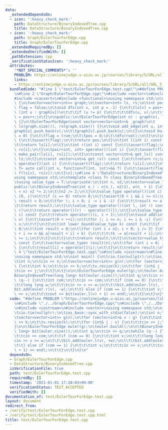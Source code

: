 ```yaml
---
data:
  _extendedDependsOn:
  - icon: ':heavy_check_mark:'
    path: DataStructure/BinaryIndexedTree.cpp
    title: DataStructure/BinaryIndexedTree.cpp
  - icon: ':heavy_check_mark:'
    path: Graph/EulerTourForEdge.cpp
    title: Graph/EulerTourForEdge.cpp
  _extendedRequiredBy: []
  _extendedVerifiedWith: []
  _pathExtension: cpp
  _verificationStatusIcon: ':heavy_check_mark:'
  attributes:
    '*NOT_SPECIAL_COMMENTS*': ''
    PROBLEM: https://onlinejudge.u-aizu.ac.jp/courses/library/5/GRL/all/GRL_5_D
    links:
    - https://onlinejudge.u-aizu.ac.jp/courses/library/5/GRL/all/GRL_5_D
  bundledCode: "#line 1 \"test/EulerTourForEdge.test.cpp\"\n#define PROBLEM \"https://onlinejudge.u-aizu.ac.jp/courses/library/5/GRL/all/GRL_5_D\"\
    \n#line 2 \"Graph/EulerTourForEdge.cpp\"\n#include <vector>\n#include <utility>\n\
    #include <cassert>\n#include <functional>\nusing namespace std;\n\nclass EulerTourForEdge\
    \ {\n\tvector<vector<int>> graph;\n\tvector<int> ls, rs;\n\tint pos = 0;\n\tbool\
    \ flag = false;\n\tvoid dfs(int v, int p = -1) {\n\t\tls[v] = pos++;\n\t\tfor\
    \ (int u : graph[v])\n\t\t\tif (u != p) {\n\t\t\t\tdfs(u, v);\n\t\t\t}\n\t\trs[v]\
    \ = pos++;\n\t}\n\npublic:\n\tEulerTourForEdge(int n) : graph(n), ls(n), rs(n)\
    \ {}\n\tEulerTourForEdge(const vector<vector<int>>& _graph)\n\t    : graph(_graph),\
    \ ls(graph.size()), rs(graph.size()) {}\n\tvoid add_edge(int u, int v) {\n\t\t\
    graph[u].push_back(v);\n\t\tgraph[v].push_back(u);\n\t}\n\tvoid build(int root\
    \ = 0) {\n\t\tflag = true;\n\t\tpos = 0;\n\t\tdfs(root);\n\t}\n\tint size() const\
    \ {\n\t\tassert(flag);\n\t\treturn pos;\n\t}\n\tint l(int i) const {\n\t\tassert(flag);\n\
    \t\treturn ls[i];\n\t}\n\tint r(int i) const {\n\t\tassert(flag);\n\t\treturn\
    \ rs[i];\n\t}\n\tpair<int, int> operator()(int i) {\n\t\tassert(flag);\n\t\treturn\
    \ make_pair(ls[i], rs[i]);\n\t}\n\tconst vector<int>& get_ls() const {\n\t\treturn\
    \ ls;\n\t}\n\tconst vector<int>& get_rs() const {\n\t\treturn rs;\n\t}\n\tint\
    \ operator[](int i) {\n\t\tassert(flag);\n\t\treturn ls[i];\n\t}\n\ttemplate <class\
    \ T> auto call(int v, function<T(int, int)>&& f) {\n\t\tassert(flag);\n\t\treturn\
    \ f(ls[v], rs[v]);\n\t}\n};\n#line 4 \"DataStructure/BinaryIndexedTree.cpp\"\n\
    using namespace std;\n\ntemplate <class T> class BinaryIndexedTree {\npublic:\n\
    \tusing value_type = T;\n\nprivate:\n\tint n, n2;\n\tvector<value_type> a;\n\n\
    public:\n\tBinaryIndexedTree(int n_) : n(n_), n2(1), a(n_ + 1) {\n\t\twhile (n2\
    \ < n) n2 *= 2;\n\t\tn2 /= 2;\n\t}\n\tvalue_type operator()(int i) const {  //\
    \ [0, i)\n\t\tif (i == 0) return 0;\n\t\tassert(0 < i && i <= n);\n\t\tvalue_type\
    \ result = 0;\n\t\tfor (; i > 0; i -= i & -i) {\n\t\t\tresult += a[i];\n\t\t}\n\
    \t\treturn result;\n\t}\n\tvalue_type operator()(int l, int r) const {  // [l,\
    \ r)\n\t\treturn operator()(r) - operator()(l);\n\t}\n\tvalue_type operator[](int\
    \ i) const {\n\t\treturn operator()(i, i + 1);\n\t}\n\tvoid add(int i, value_type\
    \ x) {\n\t\tassert(0 < ++i);\n\t\tfor (; i <= n; i += i & -i) {\n\t\t\ta[i] +=\
    \ x;\n\t\t}\n\t}\n\tint lower_bound(value_type k) const {\n\t\tif (k <= 0) return\
    \ 0;\n\t\tint result = 0;\n\t\tfor (int i = n2; i > 0; i /= 2) {\n\t\t\tif (result\
    \ + i <= n && a[result + i] < k) {\n\t\t\t\tk -= a[result + i];\n\t\t\t\tresult\
    \ += i;\n\t\t\t}\n\t\t}\n\t\treturn result;\n\t}\n\tvector<value_type> to_a()\
    \ const {\n\t\tvector<value_type> result(n);\n\t\tfor (int i = 0; i < n; ++i)\
    \ {\n\t\t\tresult[i] = operator[](i);\n\t\t}\n\t\treturn result;\n\t}\n};\n#line\
    \ 4 \"test/EulerTourForEdge.test.cpp\"\n#include <iostream>\n#line 6 \"test/EulerTourForEdge.test.cpp\"\
    \nusing namespace std;\n\nint main() {\n\tcin.tie(nullptr);\n\tios_base::sync_with_stdio(false);\n\
    \tint n;\n\tcin >> n;\n\tvector<vector<int>> g(n);\n\tfor (vector<int>& v : g)\
    \ {\n\t\tint k;\n\t\tcin >> k;\n\t\tv.resize(k);\n\t\tfor (int& j : v) {\n\t\t\
    \tcin >> j;\n\t\t}\n\t}\n\n\tEulerTourForEdge euler(g);\n\teuler.build();\n\n\t\
    BinaryIndexedTree<long long> bit(euler.size());\n\tint q;\n\tcin >> q;\n\twhile\
    \ (q--) {\n\t\tint com;\n\t\tcin >> com;\n\t\tif (com == 0) {\n\t\t\tint v;\n\t\
    \t\tlong long w;\n\t\t\tcin >> v >> w;\n\t\t\tbit.add(euler.l(v), +w);\n\t\t\t\
    bit.add(euler.r(v), -w);\n\t\t} else if (com == 1) {\n\t\t\tint v;\n\t\t\tcin\
    \ >> v;\n\t\t\tcout << bit(euler.l(v) + 1) << endl;\n\t\t}\n\t}\n}\n"
  code: "#define PROBLEM \"https://onlinejudge.u-aizu.ac.jp/courses/library/5/GRL/all/GRL_5_D\"\
    \n#include \"./../Graph/EulerTourForEdge.cpp\"\n#include \"./../DataStructure/BinaryIndexedTree.cpp\"\
    \n#include <iostream>\n#include <vector>\nusing namespace std;\n\nint main() {\n\
    \tcin.tie(nullptr);\n\tios_base::sync_with_stdio(false);\n\tint n;\n\tcin >> n;\n\
    \tvector<vector<int>> g(n);\n\tfor (vector<int>& v : g) {\n\t\tint k;\n\t\tcin\
    \ >> k;\n\t\tv.resize(k);\n\t\tfor (int& j : v) {\n\t\t\tcin >> j;\n\t\t}\n\t\
    }\n\n\tEulerTourForEdge euler(g);\n\teuler.build();\n\n\tBinaryIndexedTree<long\
    \ long> bit(euler.size());\n\tint q;\n\tcin >> q;\n\twhile (q--) {\n\t\tint com;\n\
    \t\tcin >> com;\n\t\tif (com == 0) {\n\t\t\tint v;\n\t\t\tlong long w;\n\t\t\t\
    cin >> v >> w;\n\t\t\tbit.add(euler.l(v), +w);\n\t\t\tbit.add(euler.r(v), -w);\n\
    \t\t} else if (com == 1) {\n\t\t\tint v;\n\t\t\tcin >> v;\n\t\t\tcout << bit(euler.l(v)\
    \ + 1) << endl;\n\t\t}\n\t}\n}\n"
  dependsOn:
  - Graph/EulerTourForEdge.cpp
  - DataStructure/BinaryIndexedTree.cpp
  isVerificationFile: true
  path: test/EulerTourForEdge.test.cpp
  requiredBy: []
  timestamp: '2021-01-01 17:28:03+09:00'
  verificationStatus: TEST_ACCEPTED
  verifiedWith: []
documentation_of: test/EulerTourForEdge.test.cpp
layout: document
redirect_from:
- /verify/test/EulerTourForEdge.test.cpp
- /verify/test/EulerTourForEdge.test.cpp.html
title: test/EulerTourForEdge.test.cpp
---
```

